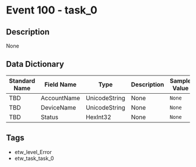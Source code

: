 # Event 100 - task_0

## Description
None

## Data Dictionary
|Standard Name|Field Name|Type|Description|Sample Value|
|---|---|---|---|---|
|TBD|AccountName|UnicodeString|None|`None`|
|TBD|DeviceName|UnicodeString|None|`None`|
|TBD|Status|HexInt32|None|`None`|

## Tags
* etw_level_Error
* etw_task_task_0